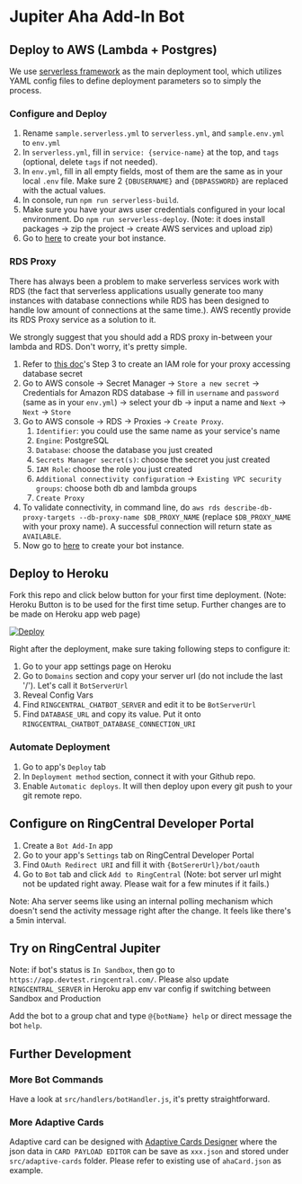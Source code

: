 # Jupiter Aha Add-In Bot

## Deploy to AWS (Lambda + Postgres)

We use [serverless framework](https://www.serverless.com/) as the main deployment tool, which utilizes YAML config files to define deployment parameters so to simply the process.

### Configure and Deploy

1. Rename `sample.serverless.yml` to `serverless.yml`, and `sample.env.yml` to `env.yml`
2. In `serverless.yml`, fill in `service: {service-name}` at the top, and `tags` (optional, delete `tags` if not needed).
3. In `env.yml`, fill in all empty fields, most of them are the same as in your local `.env` file. Make sure 2 `{DBUSERNAME}` and `{DBPASSWORD}` are replaced with the actual values.
4. In console, run `npm run serverless-build`.
5. Make sure you have your aws user credentials configured in your local environment. Do `npm run serverless-deploy`. (Note: it does install packages -> zip the project -> create AWS services and upload zip)
6. Go to [here](#configure-on-ringcentral-developer-portal) to create your bot instance.

### RDS Proxy

There has always been a problem to make serverless services work with RDS (the fact that serverless applications usually generate too many instances with database connections while RDS has been designed to handle low amount of connections at the same time.). AWS recently provide its RDS Proxy service as a solution to it.

We strongly suggest that you should add a RDS proxy in-between your lambda and RDS. Don't worry, it's pretty simple.

1. Refer to [this doc](https://aws.amazon.com/getting-started/hands-on/set-up-shared-database-connection-amazon-rds-proxy/)'s Step 3 to create an IAM role for your proxy accessing database secret
2. Go to AWS console -> Secret Manager -> `Store a new secret` -> Credentials for Amazon RDS database -> fill in `username` and `password` (same as in your `env.yml`) -> select your db -> input a name and `Next` -> `Next` -> `Store`
3. Go to AWS console -> RDS -> Proxies -> `Create Proxy`.
   1. `Identifier`: you could use the same name as your service's name
   2. `Engine`: PostgreSQL
   3. `Database`: choose the database you just created
   4. `Secrets Manager secret(s)`: choose the secret you just created
   5. `IAM Role`: choose the role you just created
   6. `Additional connectivity configuration` -> `Existing VPC security groups`: choose both db and lambda groups
   7. `Create Proxy`
4. To validate connectivity, in command line, do `aws rds describe-db-proxy-targets --db-proxy-name $DB_PROXY_NAME` (replace `$DB_PROXY_NAME` with your proxy name). A successful connection will return state as `AVAILABLE`.
5. Now go to [here](#configure-on-ringcentral-developer-portal) to create your bot instance.


## Deploy to Heroku

Fork this repo and click below button for your first time deployment. (Note: Heroku Button is to be used for the first time setup. Further changes are to be made on Heroku app web page)

[![Deploy](https://www.herokucdn.com/deploy/button.svg)](https://heroku.com/deploy)

Right after the deployment, make sure taking following steps to configure it:
1. Go to your app settings page on Heroku
3. Go to `Domains` section and copy your server url (do not include the last '/'). Let's call it `BotServerUrl`
2. Reveal Config Vars
3. Find `RINGCENTRAL_CHATBOT_SERVER` and edit it to be `BotServerUrl`
4. Find `DATABASE_URL` and copy its value. Put it onto `RINGCENTRAL_CHATBOT_DATABASE_CONNECTION_URI`

### Automate Deployment

1. Go to app's `Deploy` tab
2. In `Deployment method` section, connect it with your Github repo.
3. Enable `Automatic deploys`. It will then deploy upon every git push to your git remote repo.

## Configure on RingCentral Developer Portal

1. Create a `Bot Add-In` app
2. Go to your app's `Settings` tab on RingCentral Developer Portal
3. Find `OAuth Redirect URI` and fill it with `{BotSererUrl}/bot/oauth`
4. Go to `Bot` tab and click `Add to RingCentral` (Note: bot server url might not be updated right away. Please wait for a few minutes if it fails.)

Note: Aha server seems like using an internal polling mechanism which doesn't send the activity message right after the change. It feels like there's a 5min interval.

## Try on RingCentral Jupiter

Note: if bot's status is `In Sandbox`, then go to `https://app.devtest.ringcentral.com/`. Please also update `RINGCENTRAL_SERVER` in Heroku app env var config if switching between Sandbox and Production

Add the bot to a group chat and type `@{botName} help` or direct message the bot `help`.

## Further Development

### More Bot Commands

Have a look at `src/handlers/botHandler.js`, it's pretty straightforward.

### More Adaptive Cards

Adaptive card can be designed with [Adaptive Cards Designer](https://adaptivecards.io/designer/) where the json data in `CARD PAYLOAD EDITOR` can be save as `xxx.json` and stored under `src/adaptive-cards` folder. Please refer to existing use of `ahaCard.json` as example.